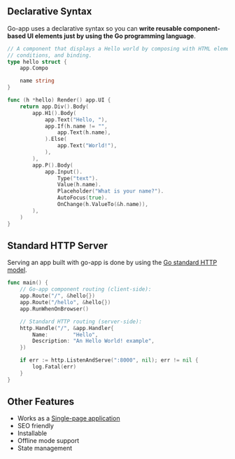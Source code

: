 ## Declarative Syntax

Go-app uses a declarative syntax so you can **write reusable component-based UI elements just by using the Go programming language**.

```go
// A component that displays a Hello world by composing with HTML elements,
// conditions, and binding.
type hello struct {
	app.Compo

	name string
}

func (h *hello) Render() app.UI {
	return app.Div().Body(
		app.H1().Body(
			app.Text("Hello, "),
			app.If(h.name != "",
				app.Text(h.name),
			).Else(
				app.Text("World!"),
			),
		),
		app.P().Body(
			app.Input().
				Type("text").
				Value(h.name).
				Placeholder("What is your name?").
				AutoFocus(true).
				OnChange(h.ValueTo(&h.name)),
		),
	)
}
```

## Standard HTTP Server

Serving an app built with go-app is done by using the [Go standard HTTP model](https://golang.org/pkg/net/http).

```go
func main() {
    // Go-app component routing (client-side):
	app.Route("/", &hello{})
	app.Route("/hello", &hello{})
	app.RunWhenOnBrowser()

    // Standard HTTP routing (server-side):
	http.Handle("/", &app.Handler{
		Name:        "Hello",
		Description: "An Hello World! example",
	})

	if err := http.ListenAndServe(":8000", nil); err != nil {
		log.Fatal(err)
	}
}
```

## Other Features

- Works as a [Single-page application](https://en.wikipedia.org/wiki/Single-page_application)
- SEO friendly
- Installable
- Offline mode support
- State management
